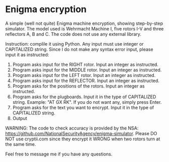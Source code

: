 # Enigma encryption
A simple (well not quite) Enigma machine encryption, showing step-by-step simulator.
The model used is Wehrmacht Machine I, five rotors I-V and three reflectors A, B and C.
The code does not use any external library.

Instruction: complile it using Python. Any input must use integer or CAPITALIZED string.
Since I do not make any syntax error input, please input it as instructed:
1. Program asks input for the RIGHT rotor. Input an integer as instructed.
2. Program asks input for the MIDDLE rotor. Input an integer as instructed.
3. Program asks input for the LEFT rotor. Input an integer as instructed.
4. Program asks input for the REFLECTOR. Input an integer as instructed.
5. Program asks for the positions of the rotors. Input an integer as instructed.
6. Program asks for the plugboards. Input it in the type of CAPITALIZED string. Example: "AT GX RK". If you do not want any, simply press Enter.
7. Program asks for the text you want to encrypt. Input it in the type of CAPITALIZED string.
8. Output

WARNING: The code to check accuracy is provided by the NSA: https://github.com/NationalSecurityAgency/enigma-simulator. Please DO NOT use cryptii.com since they encrypt it WRONG when two rotors turn at the same time.

Feel free to message me if you have any questions.
